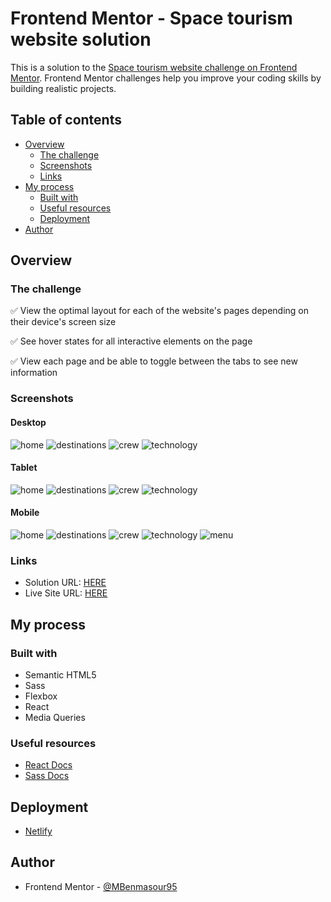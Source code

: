 # Frontend Mentor - Space tourism website solution

This is a solution to the [Space tourism website challenge on Frontend Mentor](https://www.frontendmentor.io/challenges/space-tourism-multipage-website-gRWj1URZ3). Frontend Mentor challenges help you improve your coding skills by building realistic projects.

## Table of contents

- [Overview](#overview)
  - [The challenge](#the-challenge)
  - [Screenshots](#screenshots)
  - [Links](#links)
- [My process](#my-process)
  - [Built with](#built-with)
  - [Useful resources](#useful-resources)
  - [Deployment](#deployment)
- [Author](#author)

## Overview

### The challenge

:white_check_mark: View the optimal layout for each of the website's pages depending on their device's screen size

:white_check_mark: See hover states for all interactive elements on the page

:white_check_mark: View each page and be able to toggle between the tabs to see new information

### Screenshots

#### Desktop

![home](./src/screenshots/desktop/home.png)
![destinations](./src/screenshots/desktop/destinations.png)
![crew](./src/screenshots/desktop/crew.png)
![technology](./src/screenshots/desktop/technology.png)

#### Tablet

![home](./src/screenshots/tablet/home.png)
![destinations](./src/screenshots/tablet/destinations.png)
![crew](./src/screenshots/tablet/crew.png)
![technology](./src/screenshots/tablet/technology.png)

#### Mobile

![home](./src/screenshots/mobile/home.png)
![destinations](./src/screenshots/mobile/destinations.png)
![crew](./src/screenshots/mobile/crew.png)
![technology](./src/screenshots/mobile/technology.png)
![menu](./src/screenshots/mobile/menu.png)

### Links

- Solution URL: [HERE](https://www.frontendmentor.io/solutions/spacetourismwebsite-using-react-sass-B9Nk4H7wFM)
- Live Site URL: [HERE](https://storied-caramel-0c0a6c.netlify.app/)

## My process

### Built with

- Semantic HTML5
- Sass
- Flexbox
- React
- Media Queries

### Useful resources

- [React Docs](https://reactjs.org/docs/getting-started.html)
- [Sass Docs](https://sass-lang.com/documentation)

## Deployment

- [Netlify](https://www.netlify.com)

## Author

- Frontend Mentor - [@MBenmasour95](https://www.frontendmentor.io/profile/MBenmasour95)
